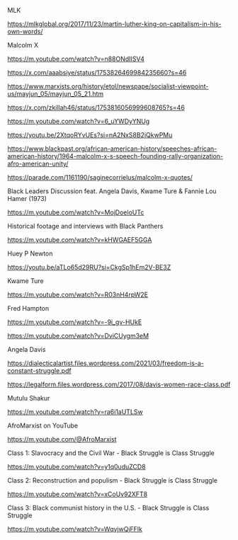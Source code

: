 MLK

https://mlkglobal.org/2017/11/23/martin-luther-king-on-capitalism-in-his-own-words/

Malcolm X

https://m.youtube.com/watch?v=n88ONdIISV4

https://x.com/aaabsiye/status/1753826469984235660?s=46

https://www.marxists.org/history/etol/newspape/socialist-viewpoint-us/mayjun_05/mayjun_05_21.htm

https://x.com/zkillah46/status/1753816056999608765?s=46

https://m.youtube.com/watch?v=6_uYWDyYNUg

https://youtu.be/2XtqoRYvUEs?si=nA2NxS8B2jQkwPMu

https://www.blackpast.org/african-american-history/speeches-african-american-history/1964-malcolm-x-s-speech-founding-rally-organization-afro-american-unity/

https://parade.com/1161190/saginecorrielus/malcolm-x-quotes/

Black Leaders Discussion feat. Angela Davis, Kwame Ture & Fannie Lou Hamer (1973)

https://m.youtube.com/watch?v=MojDoeloUTc

Historical footage and interviews with Black Panthers

https://m.youtube.com/watch?v=kHWGAEF5GGA

Huey P Newton

https://youtu.be/aTLo65d29RU?si=CkgSp1hEm2V-BE3Z

Kwame Ture

https://m.youtube.com/watch?v=R03nH4rpW2E

Fred Hampton

https://m.youtube.com/watch?v=-9i_gv-HUkE

https://m.youtube.com/watch?v=DviCUygm3eM

Angela Davis

https://dialecticalartist.files.wordpress.com/2021/03/freedom-is-a-constant-struggle.pdf

https://legalform.files.wordpress.com/2017/08/davis-women-race-class.pdf

Mutulu Shakur

https://m.youtube.com/watch?v=ra6i1aUTLSw

AfroMarxist on YouTube

https://m.youtube.com/@AfroMarxist

Class 1: Slavocracy and the Civil War - Black Struggle is Class Struggle

https://m.youtube.com/watch?v=y1q0uduZCD8

Class 2: Reconstruction and populism - Black Struggle is Class Struggle

https://m.youtube.com/watch?v=xCoUv92XFT8

Class 3: Black communist history in the U.S. - Black Struggle is Class Struggle

https://m.youtube.com/watch?v=WqvjwQjFFlk

